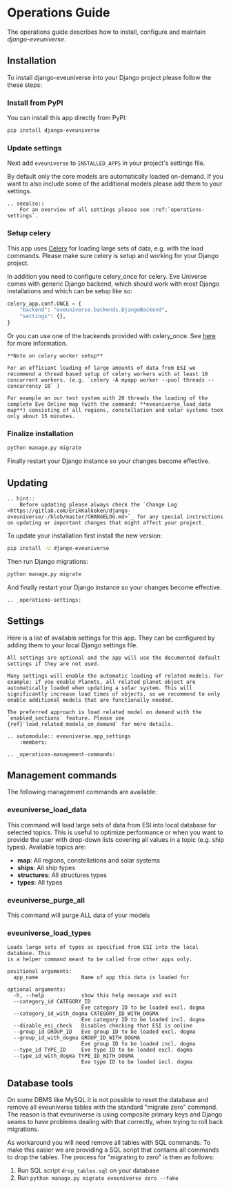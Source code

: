 # Operations Guide

The operations guide describes how to install, configure and maintain *django-eveuniverse*.

## Installation

To install django-eveuniverse into your Django project please follow the these steps:

### Install from PyPI

You can install this app directly from PyPI:

```bash
pip install django-eveuniverse
```

### Update settings

Next add `eveuniverse` to `INSTALLED_APPS` in your project's settings file.

By default only the core models are automatically loaded on-demand. If you want to also include some of the additional models please add them to your settings.

```{eval-rst}
.. seealso::
    For an overview of all settings please see :ref:`operations-settings`.
```

### Setup celery

This app uses [Celery](https://docs.celeryproject.org/en/stable/index.html) for loading large sets of data, e.g. with the load commands. Please make sure celery is setup and working for your Django project.

In addition you need to configure celery_once for celery. Eve Universe comes with generic Django backend, which should work with most Django installations and which can be setup like so:

```python
celery_app.conf.ONCE = {
    "backend": "eveuniverse.backends.DjangoBackend",
    "settings": {},
}
```

Or you can use one of the backends provided with celery_once. See [here](https://github.com/cameronmaske/celery-once#backends) for more information.

```{note}
**Note on celery worker setup**

For an efficient loading of large amounts of data from ESI we recommend a thread based setup of celery workers with at least 10 concurrent workers. (e.g. `celery -A myapp worker --pool threads --concurrency 10` )

For example on our test system with 20 threads the loading of the complete Eve Online map (with the command: **eveuniverse_load_data map**) consisting of all regions, constellation and solar systems took only about 15 minutes.
```

### Finalize installation

```bash
python manage.py migrate
```

Finally restart your Django instance so your changes become effective.

## Updating

```{eval-rst}
.. hint::
    Before updating please always check the `Change Log <https://gitlab.com/ErikKalkoken/django-eveuniverse/-/blob/master/CHANGELOG.md>`_ for any special instructions on updating or important changes that might affect your project.
```

To update your installation first install the new version:

```bash
pip install -U django-eveuniverse
```

Then run Django migrations:

```bash
python manage.py migrate
```

And finally restart your Django instance so your changes become effective.

```{eval-rst}
.. _operations-settings:
```

## Settings

Here is a list of available settings for this app. They can be configured by adding them to your local Django settings file.

```{note}
All settings are optional and the app will use the documented default settings if they are not used.
```

```{important}
Many settings will enable the automatic loading of related models. For example: if you enable Planets, all related planet object are automatically loaded when updating a solar system. This will significantly increase load times of objects, so we recommend to only enable additional models that are functionally needed.

The preferred approach is load related model on demand with the `enabled_sections` feature. Please see {ref}`load_related_models_on_demand` for more details.
```

```{eval-rst}
.. automodule:: eveuniverse.app_settings
    :members:
```

```{eval-rst}
.. _operations-management-commands:
```

## Management commands

The following management commands are available:

### eveuniverse_load_data

This command will load large sets of data from ESI into local database for selected topics. This is useful to optimize performance or when you want to provide the user with drop-down lists covering all values in a topic (e.g. ship types). Available topics are:

- **map**: All regions, constellations and solar systems
- **ships**: All ship types
- **structures**: All structures types
- **types**: All types

### eveuniverse_purge_all

This command will purge ALL data of your models

### eveuniverse_load_types

```text
Loads large sets of types as specified from ESI into the local database. This
is a helper command meant to be called from other apps only.

positional arguments:
  app_name              Name of app this data is loaded for

optional arguments:
  -h, --help            show this help message and exit
  --category_id CATEGORY_ID
                        Eve category ID to be loaded excl. dogma
  --category_id_with_dogma CATEGORY_ID_WITH_DOGMA
                        Eve category ID to be loaded incl. dogma
  --disable_esi_check   Disables checking that ESI is online
  --group_id GROUP_ID   Eve group ID to be loaded excl. dogma
  --group_id_with_dogma GROUP_ID_WITH_DOGMA
                        Eve group ID to be loaded incl. dogma
  --type_id TYPE_ID     Eve type ID to be loaded excl. dogma
  --type_id_with_dogma TYPE_ID_WITH_DOGMA
                        Eve type ID to be loaded incl. dogma
```

## Database tools

On some DBMS like MySQL it is not possible to reset the database and remove all eveuniverse tables with the standard "migrate zero" command. The reason is that eveuniverse is using composite primary keys and Django seams to have problems dealing with that correctly, when trying to roll back migrations.

As workaround you will need remove all tables with SQL commands. To make this easier we are providing a SQL script that contains all commands to drop the tables. The process for "migrating to zero" is then as follows:

1. Run SQL script `drop_tables.sql` on your database
2. Run `python manage.py migrate eveuniverse zero --fake`
